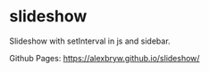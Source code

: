 # slideshow
Slideshow with setInterval in js and sidebar.

Github Pages: https://alexbryw.github.io/slideshow/
